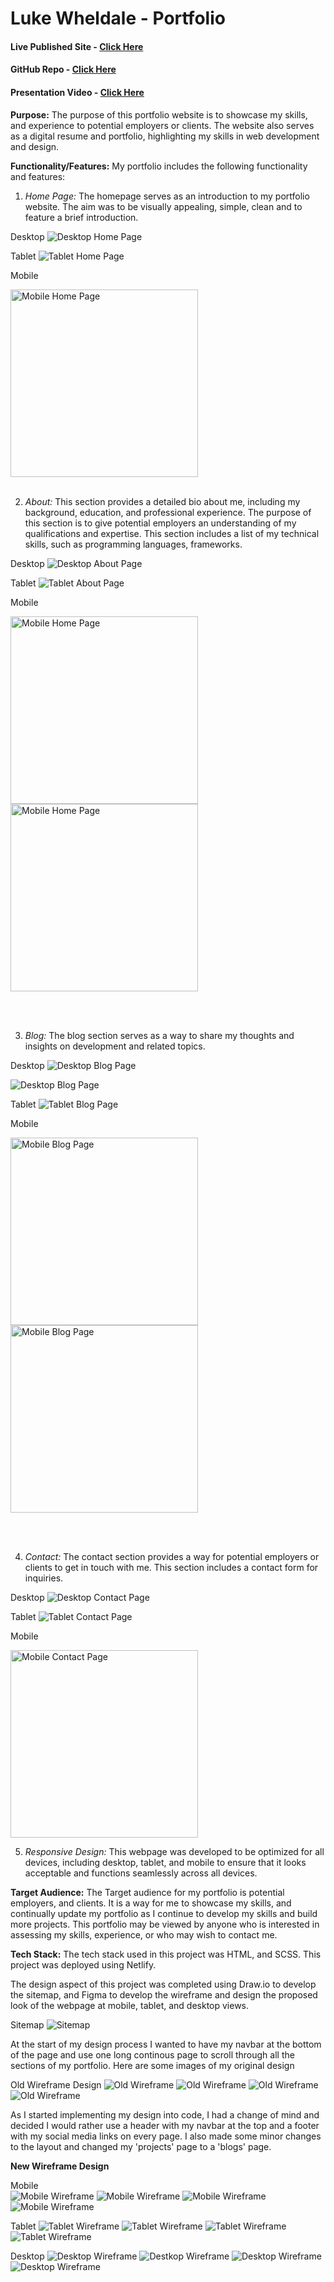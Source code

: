 # Luke Wheldale - Portfolio

#### Live Published Site - [Click Here](https://lukewheldale-portfolio.netlify.app)

#### GitHub Repo - [Click Here](https://github.com/Looch8/portfolio.git)

<!-- TO DO -->

#### Presentation Video - [Click Here]()

 <!-- TO DO -->

**Purpose:**
The purpose of this portfolio website is to showcase my skills, and experience to potential employers or clients. The website also serves as a digital resume and portfolio, highlighting my skills in web development and design.

**Functionality/Features:**
My portfolio includes the following functionality and features:

1.  _Home Page:_ The homepage serves as an introduction to my portfolio website. The aim was to be visually appealing, simple, clean and to feature a brief introduction.

Desktop
![Desktop Home Page](/docs/desktop_homepage.png)

Tablet
![Tablet Home Page](/docs/tablet_homepage.png)

Mobile

<img src="/docs/mobile_homepage.png" alt="Mobile Home Page" style=" width:300px;"/>

<br>
<br>

2.  _About:_ This section provides a detailed bio about me, including my background, education, and professional experience. The purpose of this section is to give potential employers an understanding of my qualifications and expertise.
    This section includes a list of my technical skills, such as programming languages, frameworks.

Desktop
![Desktop About Page](/docs/desktop_about.png)

Tablet
![Tablet About Page](/docs/tablet_about.png)

Mobile

<img src="/docs/mobile_about_header.png" alt="Mobile Home Page" style=" width:300px;"/> <img src="/docs/mobile_about_main.png" alt="Mobile Home Page" style=" width:300px;"/>

<br>
<br>

3.  _Blog:_ The blog section serves as a way to share my thoughts and insights on development and related topics.

Desktop
![Desktop Blog Page](/docs/desktop_blog_header.png)

![Desktop Blog Page](/docs/desktop_blog_main.png)

Tablet
![Tablet Blog Page](/docs/tablet_blog_header.png)

Mobile

<img src="/docs/mobile_blogs_header.png" alt="Mobile Blog Page" style=" width:300px;"/> <img src="/docs/mobile_blogs_main.png" alt="Mobile Blog Page" style=" width:300px;"/>

<br>
<br>

4.  _Contact:_ The contact section provides a way for potential employers or clients to get in touch with me. This section includes a contact form for inquiries.

Desktop
![Desktop Contact Page](/docs/desktop_contact.png)

Tablet
![Tablet Contact Page](/docs/tablet_contact.png)

Mobile

<img src="/docs/mobile_contact.png" alt="Mobile Contact Page" style=" width:300px;"/>
<br>

5.  _Responsive Design:_ This webpage was developed to be optimized for all devices, including desktop, tablet, and mobile to ensure that it looks acceptable and functions seamlessly across all devices.

**Target Audience:**
The Target audience for my portfolio is potential employers, and clients.
It is a way for me to showcase my skills, and continually update my portfolio as I continue to develop my skills and build more projects.
This portfolio may be viewed by anyone who is interested in assessing my skills, experience, or who may wish to contact me.

**Tech Stack:**
The tech stack used in this project was HTML, and SCSS.
This project was deployed using Netlify.

The design aspect of this project was completed using Draw.io to develop the sitemap, and Figma to develop the wireframe and design the proposed look of the webpage at mobile, tablet, and desktop views.

Sitemap
![Sitemap](/docs/portfolio_sitemap.drawio.png)

At the start of my design process I wanted to have my navbar at the bottom of the page and use one long continous page to scroll through all the sections of my portfolio.
Here are some images of my original design

Old Wireframe Design
![Old Wireframe](/docs/oldmobile_wireframe1.png) ![Old Wireframe](/docs/oldmobile_wireframe2.png) ![Old Wireframe](/docs/oldmobile_wireframe3.png) ![Old Wireframe](/docs/oldmobile_wireframe4.png)

As I started implementing my design into code, I had a change of mind and decided I would rather use a header with my navbar at the top and a footer with my social media links on every page.
I also made some minor changes to the layout and changed my 'projects' page to a 'blogs' page.

**New Wireframe Design**

Mobile<br>
![Mobile Wireframe](/docs/mobile_wireframe1.png) ![Mobile Wireframe](/docs/mobile_wireframe2.png) ![Mobile Wireframe](/docs/mobile_wireframe3.png) ![Mobile Wireframe](/docs/mobile_wireframe4.png)

Tablet
![Tablet Wireframe](/docs/tablet_wireframe1.png) ![Tablet Wireframe](/docs/tablet_wireframe2.png) ![Tablet Wireframe](/docs/tablet_wireframe3.png) ![Tablet Wireframe](/docs/tablet_wireframe4.png)

Desktop
![Desktop Wireframe](/docs/desktop_wireframe1.png) ![Destkop Wireframe](/docs/desktop_wireframe2.png) ![Desktop Wireframe](/docs/desktop_wireframe3.png) ![Desktop Wireframe](/docs/desktop_wireframe4.png)

<!-- TO DO -->

<!--
A link to your presentation video
Sitemap
 -->
